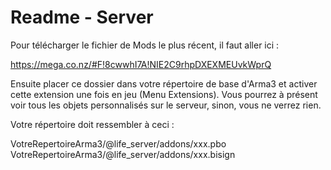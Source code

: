 Readme - Server
============

Pour télécharger le fichier de Mods le plus récent, il faut aller ici :

https://mega.co.nz/#F!8cwwhI7A!NIE2C9rhpDXEXMEUvkWprQ

Ensuite placer ce dossier dans votre répertoire de base d'Arma3 et activer cette extension une fois en jeu (Menu Extensions).
Vous pourrez à présent voir tous les objets personnalisés sur le serveur, sinon, vous ne verrez rien.

Votre répertoire doit ressembler à ceci :

VotreRepertoireArma3/@life_server/addons/xxx.pbo
VotreRepertoireArma3/@life_server/addons/xxx.bisign
